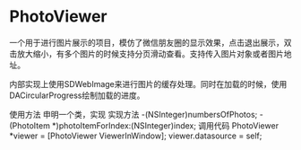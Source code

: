 PhotoViewer
===========

一个用于进行图片展示的项目，模仿了微信朋友圈的显示效果，点击退出展示，双击放大缩小，有多个图片的时候支持分页滑动查看。支持传入图片对象或者图片地址。

内部实现上使用SDWebImage来进行图片的缓存处理。同时在加载的时候，使用DACircularProgress绘制加载的进度。

使用方法
申明一个类，实现<PhotoViewerDatasource>
实现方法
-(NSInteger)numbersOfPhotos;
-(PhotoItem *)photoItemForIndex:(NSInteger)index;
调用代码
PhotoViewer *viewer = [PhotoViewer ViewerInWindow];
viewer.datasource = self;

